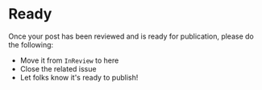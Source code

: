 # Ready

Once your post has been reviewed and is ready for publication, please do the following:

* Move it from `InReview` to here
* Close the related issue
* Let folks know it's ready to publish!


